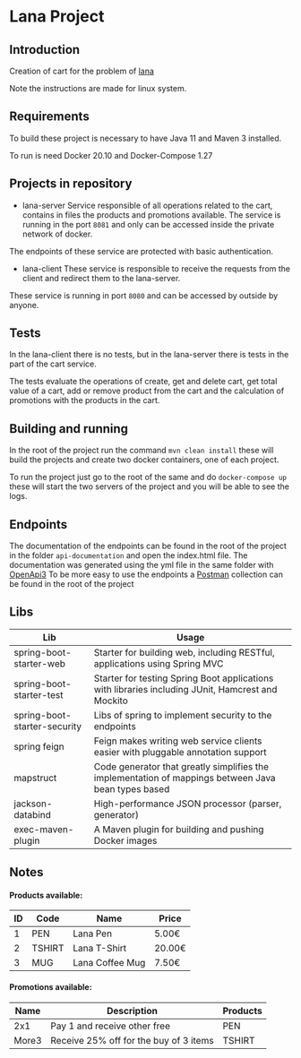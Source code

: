 # Lana Project

## Introduction
Creation of cart for the problem of  [lana](https://github.com/lana/backend-challenge)

Note the instructions are made for linux system.
## Requirements

To build these project is necessary to have Java 11 and Maven 3 installed.

To run is need Docker 20.10 and Docker-Compose 1.27

## Projects in repository
* lana-server
Service responsible of all operations related to the cart, contains in files the products and promotions available. The service is running in the port `8081` and only can be accessed inside the private network of docker.

The endpoints of these service are protected with basic authentication.

* lana-client
These service is responsible to receive the requests from the client and redirect them to the lana-server.

These service is running in port `8080` and can be accessed by outside by anyone.

## Tests
In the lana-client there is no tests, but in the lana-server there is tests in the part of the cart service.

The tests evaluate the operations of create, get and delete cart, get total value of a cart, add or remove product from the cart and the calculation of promotions with the products in the cart.

## Building and running
In the root of the project run the command `mvn clean install` these will build the projects and create two docker containers, one of each project.

To run the project just go to the root of the same and do `docker-compose up` these will start the two servers of the project and you will be able to see the logs.

## Endpoints
The documentation of the endpoints can be found in the root of the project in the folder `api-documentation` and open the index.html file. The documentation was generated using the yml file in the same folder with [OpenApi3](https://swagger.io/)
To be more easy to use the endpoints a [Postman](https://www.postman.com/) collection can be found in the root of the project

## Libs
| Lib | Usage |
| --- | --- |
| spring-boot-starter-web| Starter for building web, including RESTful, applications using Spring MVC |
| spring-boot-starter-test | Starter for testing Spring Boot applications with libraries including JUnit, Hamcrest and Mockito 
| spring-boot-starter-security | Libs of spring to implement security to the endpoints |
| spring feign | Feign makes writing web service clients easier with pluggable annotation support |
| mapstruct | Code generator that greatly simplifies the implementation of mappings between Java bean types based |
| jackson-databind| High-performance JSON processor (parser, generator) |
| exec-maven-plugin | A Maven plugin for building and pushing Docker images |

## Notes
#### Products available:

|ID|Code         | Name              |  Price|
|---|-------------|------------------|----------------
|1|PEN          | Lana Pen          |   5.00€|
|2|TSHIRT       | Lana T-Shirt      |  20.00€|
|3|MUG          | Lana Coffee Mug   |   7.50€|


#### Promotions available:
|Name|Description|Products|
|------|------------|-----------|
|2x1|Pay 1 and receive other free|PEN|
|More3|Receive 25% off for the buy of 3 items|TSHIRT
